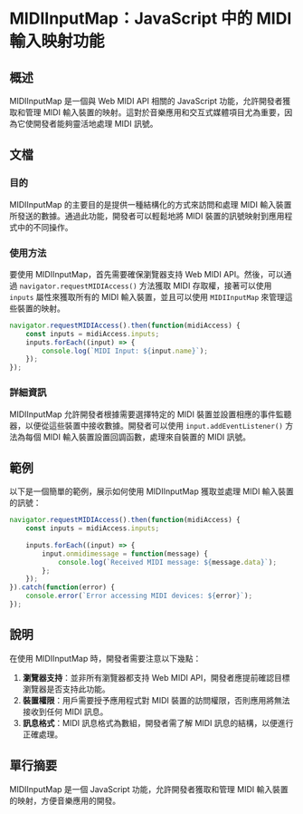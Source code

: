<!--
Meta Description: # MIDIInputMap：JavaScript 中的 MIDI 輸入映射功能 ## 概述 MIDIInputMap 是一個與 Web MIDI API 相關的 JavaScript 功能，允許開發者獲取和管理 MIDI 輸入裝置的映射。這對於音樂應用和交互式媒體項目尤為重要，因為它使開發者能夠靈...
Meta Keywords: midi, midiinputmap, inputs, input, javascript
-->

# MIDIInputMap：JavaScript 中的 MIDI 輸入映射功能

## 概述
MIDIInputMap 是一個與 Web MIDI API 相關的 JavaScript 功能，允許開發者獲取和管理 MIDI 輸入裝置的映射。這對於音樂應用和交互式媒體項目尤為重要，因為它使開發者能夠靈活地處理 MIDI 訊號。

## 文檔
### 目的
MIDIInputMap 的主要目的是提供一種結構化的方式來訪問和處理 MIDI 輸入裝置所發送的數據。通過此功能，開發者可以輕鬆地將 MIDI 裝置的訊號映射到應用程式中的不同操作。

### 使用方法
要使用 MIDIInputMap，首先需要確保瀏覽器支持 Web MIDI API。然後，可以通過 `navigator.requestMIDIAccess()` 方法獲取 MIDI 存取權，接著可以使用 `inputs` 屬性來獲取所有的 MIDI 輸入裝置，並且可以使用 `MIDIInputMap` 來管理這些裝置的映射。

```javascript
navigator.requestMIDIAccess().then(function(midiAccess) {
    const inputs = midiAccess.inputs;
    inputs.forEach((input) => {
        console.log(`MIDI Input: ${input.name}`);
    });
});
```

### 詳細資訊
MIDIInputMap 允許開發者根據需要選擇特定的 MIDI 裝置並設置相應的事件監聽器，以便從這些裝置中接收數據。開發者可以使用 `input.addEventListener()` 方法為每個 MIDI 輸入裝置設置回調函數，處理來自裝置的 MIDI 訊號。

## 範例
以下是一個簡單的範例，展示如何使用 MIDIInputMap 獲取並處理 MIDI 輸入裝置的訊號：

```javascript
navigator.requestMIDIAccess().then(function(midiAccess) {
    const inputs = midiAccess.inputs;
    
    inputs.forEach((input) => {
        input.onmidimessage = function(message) {
            console.log(`Received MIDI message: ${message.data}`);
        };
    });
}).catch(function(error) {
    console.error(`Error accessing MIDI devices: ${error}`);
});
```

## 說明
在使用 MIDIInputMap 時，開發者需要注意以下幾點：

1. **瀏覽器支持**：並非所有瀏覽器都支持 Web MIDI API，開發者應提前確認目標瀏覽器是否支持此功能。
2. **裝置權限**：用戶需要授予應用程式對 MIDI 裝置的訪問權限，否則應用將無法接收到任何 MIDI 訊息。
3. **訊息格式**：MIDI 訊息格式為數組，開發者需了解 MIDI 訊息的結構，以便進行正確處理。

## 單行摘要
MIDIInputMap 是一個 JavaScript 功能，允許開發者獲取和管理 MIDI 輸入裝置的映射，方便音樂應用的開發。